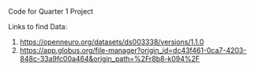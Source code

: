 Code for Quarter 1 Project

Links to find Data: 
1. https://openneuro.org/datasets/ds003338/versions/1.1.0 
2. https://app.globus.org/file-manager?origin_id=dc43f461-0ca7-4203-848c-33a9fc00a464&origin_path=%2Fr8b8-k094%2F
